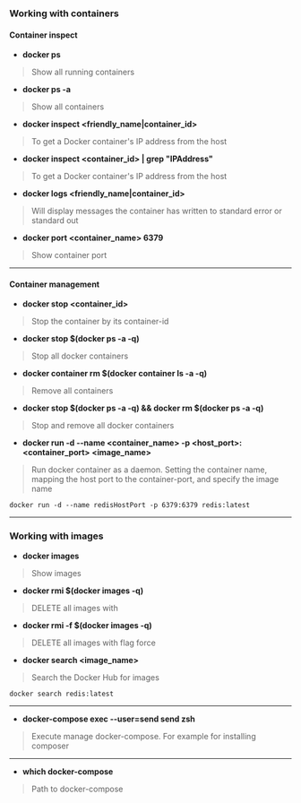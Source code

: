 ### Working with containers
#### Container inspect
* **docker ps**
> Show all running containers

* **docker ps -a**
> Show all containers

* **docker inspect <friendly_name|container_id>**
> To get a Docker container's IP address from the host

* **docker inspect <container_id> | grep "IPAddress"**
> To get a Docker container's IP address from the host

* **docker logs <friendly_name|container_id>**
>  Will display messages the container has written to standard error or standard out

* **docker port <container_name> 6379**
> Show container port

***

#### Container management
* **docker stop <container_id>**
> Stop the container by its container-id

* **docker stop $(docker ps -a -q)**
> Stop all docker containers

* **docker container rm $(docker container ls -a -q)**
> Remove all containers

* **docker stop $(docker ps -a -q) && docker rm $(docker ps -a -q)**
> Stop and remove all docker containers

* **docker run -d --name <container_name> -p <host_port>:<container_port> <image_name>**
> Run docker container as a daemon. Setting the container name, mapping the host port to the container-port, and specify the image name 
```
docker run -d --name redisHostPort -p 6379:6379 redis:latest
```

***

### Working with images

* **docker images**
> Show images

* **docker rmi $(docker images -q)**
> DELETE all images with

* **docker rmi -f $(docker images -q)**
> DELETE all images with flag force

* **docker search <image_name>**
> Search the Docker Hub for images
```
docker search redis:latest
```

***


* **docker-compose exec --user=send send zsh**
> Execute manage docker-compose. For example for installing composer

***

* **which docker-compose**
> Path to docker-compose







